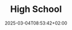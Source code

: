 ---
date: '2025-03-04T08:53:42+02:00'
title: "High School"
draft: false
year: "2016 - 2021"
degree: "Computer Science Techinical School"
---